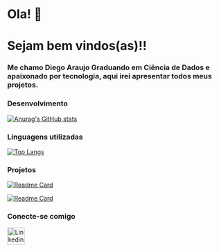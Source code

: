 # Ola! 👋

# Sejam bem vindos(as)!!

### Me chamo Diego Araujo Graduando em Ciência de Dados e apaixonado por tecnologia, aqui irei apresentar todos meus projetos.


### Desenvolvimento

[![Anurag's GitHub stats](https://github-readme-stats.vercel.app/api?username=diegogaraujo)](https://github.com/diegogaraujo/github-readme-stats)

### Linguagens utilizadas

[![Top Langs](https://github-readme-stats.vercel.app/api/top-langs/?username=diegogaraujo&layout=donut-vertical)](https://github.com/anuraghazra/github-readme-stats)


### Projetos



[![Readme Card](https://github-readme-stats.vercel.app/api/pin/?username=diegogaraujo&repo=sistema-banco-python)](https://github.com/diegogaraujo/sistema-banco-python)

[![Readme Card](https://github-readme-stats.vercel.app/api/pin/?username=diegogaraujo&repo=banco-de-dados-ecommerce-mysql)](https://github.com/diegogaraujo/banco-de-dados-ecommerce-mysql)

### Conecte-se comigo

[<img src='https://img.shields.io/badge/LinkedIn-007785?style=for-the-badge&logo=linkedin&logoColor=white' alt='Linkedin' height='40'>](https://www.linkedin.com/in/dev-diego-araujo/)
